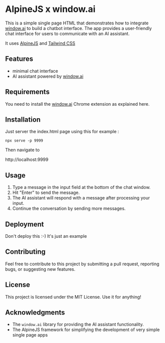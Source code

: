 # AlpineJS x window.ai

This is a simple single page HTML that demonstrates how to integrate [window.ai](windowai.io) to build a chatbot 
interface. The app provides a user-friendly chat interface for users to communicate with an AI assistant.

It uses [AlpineJS](https://alpinejs.dev/) and [Tailwind CSS](https://tailwindcss.com/) 

## Features

- minimal chat interface
- AI assistant powered by [window.ai](windowai.io)

## Requirements 

You need to install the [window.ai](windowai.io) Chrome extension as explained here. 

## Installation

Just server the index.html page using this for example : 

```shell
npx serve -p 9999
```

Then navigate to 

http://localhost:9999


## Usage

1. Type a message in the input field at the bottom of the chat window.
2. Hit "Enter" to send the message.
3. The AI assistant will respond with a message after processing your input.
4. Continue the conversation by sending more messages.

## Deployment

Don't deploy this :-) It's just an example

## Contributing

Feel free to contribute to this project by submitting a pull request, reporting bugs, or suggesting new features.

## License

This project is licensed under the MIT License. Use it for anything!

## Acknowledgments

- The `window.ai` library for providing the AI assistant functionality.
- The AlpineJS framework for simplifying the development of very simple single page apps
